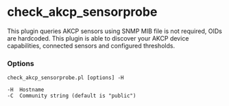check_akcp_sensorprobe
======================

This plugin queries AKCP sensors using SNMP MIB file is not required, OIDs are hardcoded. This plugin is able to discover your AKCP device capabilities, connected sensors and configured thresholds.

### Options

    check_akcp_sensorprobe.pl [options] -H
    
    -H  Hostname
    -C  Community string (default is "public")
